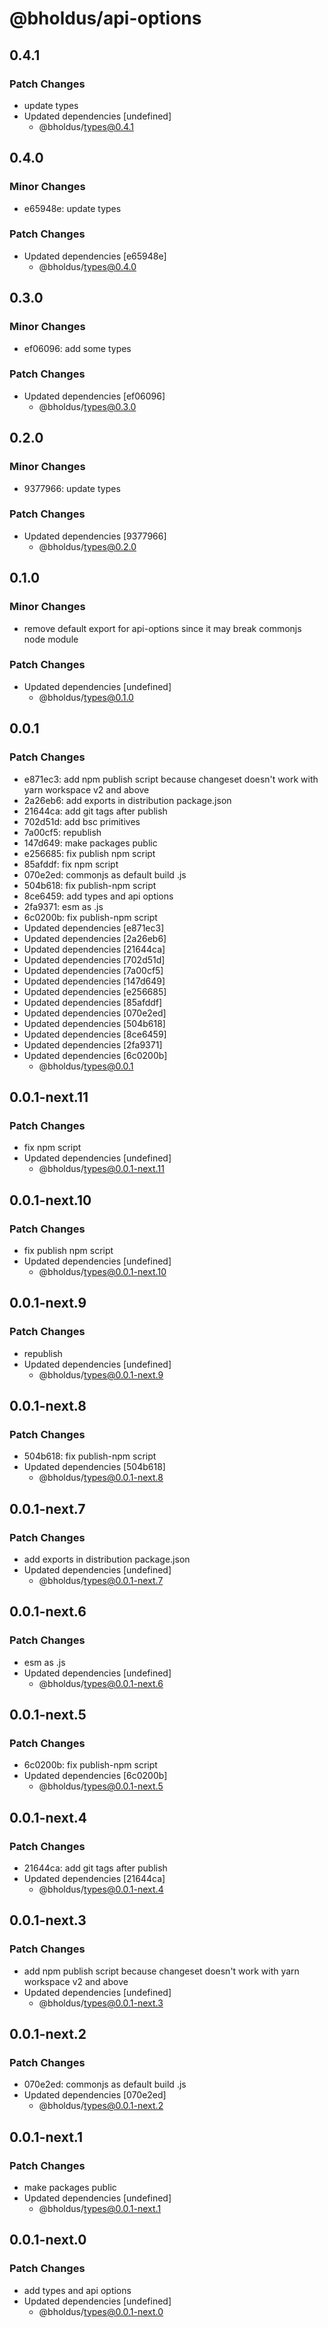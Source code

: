 # @bholdus/api-options

## 0.4.1

### Patch Changes

- update types
- Updated dependencies [undefined]
  - @bholdus/types@0.4.1

## 0.4.0

### Minor Changes

- e65948e: update types

### Patch Changes

- Updated dependencies [e65948e]
  - @bholdus/types@0.4.0

## 0.3.0

### Minor Changes

- ef06096: add some types

### Patch Changes

- Updated dependencies [ef06096]
  - @bholdus/types@0.3.0

## 0.2.0

### Minor Changes

- 9377966: update types

### Patch Changes

- Updated dependencies [9377966]
  - @bholdus/types@0.2.0

## 0.1.0

### Minor Changes

- remove default export for api-options since it may break commonjs node module

### Patch Changes

- Updated dependencies [undefined]
  - @bholdus/types@0.1.0

## 0.0.1

### Patch Changes

- e871ec3: add npm publish script because changeset doesn't work with yarn workspace v2 and above
- 2a26eb6: add exports in distribution package.json
- 21644ca: add git tags after publish
- 702d51d: add bsc primitives
- 7a00cf5: republish
- 147d649: make packages public
- e256685: fix publish npm script
- 85afddf: fix npm script
- 070e2ed: commonjs as default build .js
- 504b618: fix publish-npm script
- 8ce6459: add types and api options
- 2fa9371: esm as .js
- 6c0200b: fix publish-npm script
- Updated dependencies [e871ec3]
- Updated dependencies [2a26eb6]
- Updated dependencies [21644ca]
- Updated dependencies [702d51d]
- Updated dependencies [7a00cf5]
- Updated dependencies [147d649]
- Updated dependencies [e256685]
- Updated dependencies [85afddf]
- Updated dependencies [070e2ed]
- Updated dependencies [504b618]
- Updated dependencies [8ce6459]
- Updated dependencies [2fa9371]
- Updated dependencies [6c0200b]
  - @bholdus/types@0.0.1

## 0.0.1-next.11

### Patch Changes

- fix npm script
- Updated dependencies [undefined]
  - @bholdus/types@0.0.1-next.11

## 0.0.1-next.10

### Patch Changes

- fix publish npm script
- Updated dependencies [undefined]
  - @bholdus/types@0.0.1-next.10

## 0.0.1-next.9

### Patch Changes

- republish
- Updated dependencies [undefined]
  - @bholdus/types@0.0.1-next.9

## 0.0.1-next.8

### Patch Changes

- 504b618: fix publish-npm script
- Updated dependencies [504b618]
  - @bholdus/types@0.0.1-next.8

## 0.0.1-next.7

### Patch Changes

- add exports in distribution package.json
- Updated dependencies [undefined]
  - @bholdus/types@0.0.1-next.7

## 0.0.1-next.6

### Patch Changes

- esm as .js
- Updated dependencies [undefined]
  - @bholdus/types@0.0.1-next.6

## 0.0.1-next.5

### Patch Changes

- 6c0200b: fix publish-npm script
- Updated dependencies [6c0200b]
  - @bholdus/types@0.0.1-next.5

## 0.0.1-next.4

### Patch Changes

- 21644ca: add git tags after publish
- Updated dependencies [21644ca]
  - @bholdus/types@0.0.1-next.4

## 0.0.1-next.3

### Patch Changes

- add npm publish script because changeset doesn't work with yarn workspace v2 and above
- Updated dependencies [undefined]
  - @bholdus/types@0.0.1-next.3

## 0.0.1-next.2

### Patch Changes

- 070e2ed: commonjs as default build .js
- Updated dependencies [070e2ed]
  - @bholdus/types@0.0.1-next.2

## 0.0.1-next.1

### Patch Changes

- make packages public
- Updated dependencies [undefined]
  - @bholdus/types@0.0.1-next.1

## 0.0.1-next.0

### Patch Changes

- add types and api options
- Updated dependencies [undefined]
  - @bholdus/types@0.0.1-next.0
